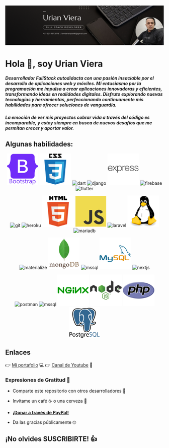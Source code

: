 
![](https://raw.githubusercontent.com/urian121/imagenes-proyectos-github/master/banner-github-urian-viera.png)

# Hola 👋, soy Urian Viera

##### Desarrollador FullStack autodidacta con una pasión insaciable por el desarrollo de aplicaciones web y móviles. Mi entusiasmo por la programación me impulsa a crear aplicaciones innovadoras y eficientes, transformando ideas en realidades digitales. Disfruto explorando nuevas tecnologías y herramientas, perfeccionando continuamente mis habilidades para ofrecer soluciones de vanguardia. 

##### La emoción de ver mis proyectos cobrar vida a través del código es incomparable, y estoy siempre en busca de nuevos desafíos que me permitan crecer y aportar valor.



<h2 align="left">Algunas habilidades:</h2>

<p align="center">
  <img src="https://raw.githubusercontent.com/devicons/devicon/master/icons/bootstrap/bootstrap-plain-wordmark.svg" alt="bootstrap" width="100" height="100"/>
  <img src="https://raw.githubusercontent.com/devicons/devicon/master/icons/css3/css3-original-wordmark.svg" alt="css3" width="100" height="100"/>
  <img src="https://www.vectorlogo.zone/logos/dartlang/dartlang-icon.svg" alt="dart" width="100" height="100"/>
  <img src="https://cdn.worldvectorlogo.com/logos/django.svg" alt="django" width="100" height="100"/>
  <img src="https://raw.githubusercontent.com/devicons/devicon/master/icons/express/express-original-wordmark.svg" alt="express" width="100" height="100"/>
  <img src="https://www.vectorlogo.zone/logos/firebase/firebase-icon.svg" alt="firebase" width="100" height="100"/>
  <img src="https://www.vectorlogo.zone/logos/flutterio/flutterio-icon.svg" alt="flutter" width="100" height="100"/>
</p>

<p align="center">
  <img src="https://www.vectorlogo.zone/logos/git-scm/git-scm-icon.svg" alt="git" width="100" height="100"/>
  <img src="https://www.vectorlogo.zone/logos/heroku/heroku-icon.svg" alt="heroku" width="100" height="100"/>
  <img src="https://raw.githubusercontent.com/devicons/devicon/master/icons/html5/html5-original-wordmark.svg" alt="html5" width="100" height="100"/>
  <img src="https://raw.githubusercontent.com/devicons/devicon/master/icons/javascript/javascript-original.svg" alt="javascript" width="100" height="100"/>
  <img src="https://www.urianviera.com/_image?href=%2F_astro%2Flaravel.ry3ve85M.png&f=webp" alt="laravel" width="100" height="100"/>
  <img src="https://raw.githubusercontent.com/devicons/devicon/master/icons/linux/linux-original.svg" alt="linux" width="100" height="100"/>
  <img src="https://www.vectorlogo.zone/logos/mariadb/mariadb-icon.svg" alt="mariadb" width="100" height="100"/>
</p>

<p align="center">
  <img src="https://raw.githubusercontent.com/prplx/svg-logos/5585531d45d294869c4eaab4d7cf2e9c167710a9/svg/materialize.svg" alt="materialize" width="100" height="100"/>
  <img src="https://raw.githubusercontent.com/devicons/devicon/master/icons/mongodb/mongodb-original-wordmark.svg" alt="mongodb" width="100" height="100"/>
  <img src="https://www.svgrepo.com/show/303229/microsoft-sql-server-logo.svg" alt="mssql" width="100" height="100"/>
  <img src="https://raw.githubusercontent.com/devicons/devicon/master/icons/mysql/mysql-original-wordmark.svg" alt="mysql" width="100" height="100"/>
  <img src="https://cdn.worldvectorlogo.com/logos/nextjs-2.svg" alt="nextjs" width="100" height="100"/>
</p>


<p align="center">
  <img src="https://www.vectorlogo.zone/logos/getpostman/getpostman-icon.svg" alt="postman" width="100" height="100"/>
  <img src="https://www.svgrepo.com/show/303229/microsoft-sql-server-logo.svg" alt="mssql" width="100" height="100"/>
  <img src="https://raw.githubusercontent.com/devicons/devicon/master/icons/nginx/nginx-original.svg" alt="nginx" width="100" height="100"/>
  <img src="https://raw.githubusercontent.com/devicons/devicon/master/icons/nodejs/nodejs-original-wordmark.svg" alt="nodejs" width="100" height="100"/>
  <img src="https://raw.githubusercontent.com/devicons/devicon/master/icons/php/php-original.svg" alt="php" width="100" height="100"/>
  <img src="https://raw.githubusercontent.com/devicons/devicon/master/icons/postgresql/postgresql-original-wordmark.svg" alt="postgresql" width="100" height="100"/>
</p>


## Enlaces

👉 [Mi portafolio](https://www.urianviera.com) 💻
👉 [Canal de Youtube](https://www.youtube.com/WebDeveloperUrianViera) 🎥


### Expresiones de Gratitud 🎁

- Comparte este repositorio con otros desarrolladores 📢
- Invítame un café ☕ o una cerveza 🍺
- **[¡Donar a través de PayPal!](https://www.paypal.com/donate/?hosted_button_id=4SV78MQJJH3VE)**

- Da las gracias públicamente 🤓

## ¡No olvides SUSCRIBIRTE! 👍


